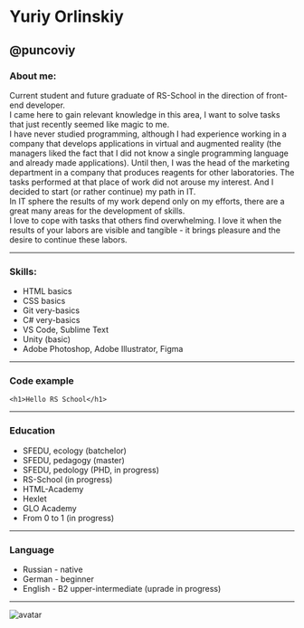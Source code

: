 

# Yuriy Orlinskiy
## @puncoviy
### About me:
Current student and future graduate of RS-School in the direction of front-end developer.  
I came here to gain relevant knowledge in this area, I want to solve tasks that just recently seemed like magic to me.  
I have never studied programming, although I had experience working in a company that develops applications in virtual and augmented reality (the managers liked the fact that I did not know a single programming language and already made applications). Until then, I was the head of the marketing department in a company that produces reagents for other laboratories. The tasks performed at that place of work did not arouse my interest. And I decided to start (or rather continue) my path in IT.  
In IT sphere the results of my work depend only on my efforts, there are a great many areas for the development of skills.  
I love to cope with tasks that others find overwhelming. I love it when the results of your labors are visible and tangible - it brings pleasure and the desire to continue these labors.  

---

### Skills:
* HTML basics
* CSS basics
* Git very-basics
* C# very-basics
* VS Code, Sublime Text
* Unity (basic)
* Adobe Photoshop, Adobe Illustrator, Figma  

---

### Code example
```<h1>Hello RS School</h1>```  

---

### Education
* SFEDU, ecology (batchelor)
* SFEDU, pedagogy (master)
* SFEDU, pedology (PHD, in progress)
* RS-School (in progress)
* HTML-Academy
* Hexlet
* GLO Academy
* From 0 to 1 (in progress)  

---

### Language
* Russian - native
* German - beginner
* English - B2 upper-intermediate (uprade in progress)  

---

![avatar](https://openclipart.org/image/800px/323616)
